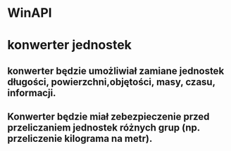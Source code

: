 # WinAPI
# konwerter jednostek
## konwerter będzie umożliwiał zamiane jednostek długości, powierzchni,objętości, masy, czasu, informacji.
## Konwerter będzie miał zebezpieczenie przed przeliczaniem jednostek różnych grup (np. przeliczenie kilograma na metr).
